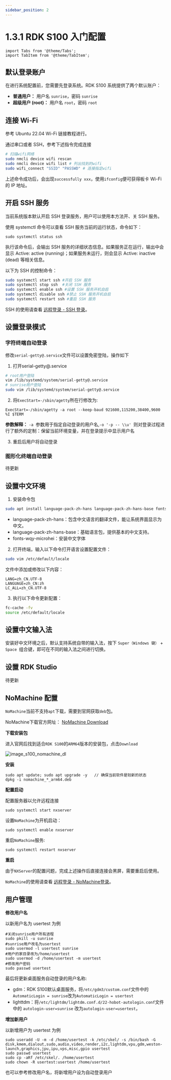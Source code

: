 ```yaml
---
sidebar_position: 2
---
```


# 1.3.1 RDK S100 入门配置

```mdx-code-block
import Tabs from '@theme/Tabs';
import TabItem from '@theme/TabItem';
```

## 默认登录账户

在进行系统配置前，您需要先登录系统。RDK S100 系统提供了两个默认账户：

- **普通用户：** 用户名 `sunrise`，密码 `sunrise`
- **超级用户 (root)：** 用户名 `root`，密码 `root`

## 连接 Wi-Fi

<Tabs groupId="rdk-type">
<TabItem value="desktop" label="Desktop">

参考 Ubuntu 22.04 Wi-Fi 链接教程进行。

</TabItem>

<TabItem value="server" label="Server">

通过串口或者 SSH，参考下述指令完成连接

```bash
# 扫描wifi⽹络
sudo nmcli device wifi rescan
sudo nmcli device wifi list # 列出找到的wifi
sudo wifi_connect "SSID" "PASSWD" # 连接指定wifi
```

上述命令成功后，会出现`successfully xxx`，使用`ifconfig`便可获得板卡 Wi-Fi 的 IP 地址。

</TabItem>
</Tabs>

## 开启 SSH 服务

当前系统版本默认开启 SSH 登录服务，用户可以使用本方法开、关 SSH 服务。

<Tabs groupId="rdk-type">
<TabItem value="desktop" label="Desktop">

</TabItem>

<TabItem value="server" label="Server">

使用 systemctl 命令可以查看 SSH 服务当前的运行状态，命令如下：

```
sudo systemctl status ssh
```

执行该命令后，会输出 SSH 服务的详细状态信息。如果服务正在运行，输出中会显示 Active: active (running)；如果服务未运行，则会显示 Active: inactive (dead) 等相关信息。

以下为 SSH 的控制命令：

```bash
sudo systemctl start ssh #开启 SSH 服务
sudo systemctl stop ssh  #关闭 SSH 服务
sudo systemctl enable ssh #设置 SSH 服务开机自启
sudo systemctl disable ssh #禁止 SSH 服务开机自启
sudo systemctl restart ssh #重启 SSH 服务

```

</TabItem>

</Tabs>

SSH 的使用请查看 [远程登录 - SSH 登录](../remote_login#ssh)。

## 设置登录模式

### 字符终端自动登录

修改`serial-getty@.service`文件可以设置免密登陆，操作如下

1. 打开serial-getty@.service

```bash
# root用户登陆
vim /lib/systemd/system/serial-getty@.service
# sunrise用户登陆
sudo vim /lib/systemd/system/serial-getty@.service
```

2.  将`ExecStart=-/sbin/agetty`所在行修改为:

```
ExecStart=-/sbin/agetty -a root --keep-baud 921600,115200,38400,9600 %I $TERM
```

**参数解释：** `-a `参数用于指定自动登录的用户名,`-o '-p -- \\u' `则对登录过程进行了额外的定制：保留当前环境变量，并在登录提示中显示用户名

3. 重启后用户将自动登录

### 图形化终端自动登录

待更新

## 设置中文环境

1. 安装命令包

```bash
sudo apt install language-pack-zh-hans language-pack-zh-hans-base fonts-wqy-microhei
```

- language-pack-zh-hans：包含中文语言的翻译文件，能让系统界面显示为中文。
- language-pack-zh-hans-base：基础语言包，提供基本的中文支持。
- fonts-wqy-microhei：安装中文字体

2. 打开终端，输入以下命令打开语言设置配置文件：

```bash
sudo vim /etc/default/locale
```

文件中添加或修改以下内容：

```text
LANG=zh_CN.UTF-8
LANGUAGE=zh_CN:zh
LC_ALL=zh_CN.UTF-8
```

3. 执行以下命令更新配置：

```bash
fc-cache -fv
source /etc/default/locale
```

## 设置中文输入法

安装好中文环境之后，默认支持系统自带的输入法，按下 `Super（Windows 键）` + `Space `组合键，即可在不同的输入法之间进行切换。

## 设置 RDK Studio

待更新

## NoMachine 配置

`NoMachine`当前不支持`apt`下载，需要到官网获取`deb`包。

NoMachine下载官方网址： [NoMachine Download](https://downloads.nomachine.com/download/?id=30&platform=linux&distro=arm)

**下载安装包**

进入官网后找到适合`RDK S100`的`ARM64`版本的安装包，点击`Download`

![image_s100_nomachine_dl](http://rdk-doc.oss-cn-beijing.aliyuncs.com/doc/img/01_Quick_start/image/configuration_wizard/image_s100_nomachine_dl.PNG)

**安装**

```shell
sudo apt update; sudo apt upgrade -y   // 确保当前软件是较新的状态
dpkg -i nomachine_*_arm64.deb
```

**配置启动**

配置服务器以允许远程连接

```shell
sudo systemctl start nxserver
```

设置`NoMachine`为开机启动：

```shell
sudo systemctl enable nxserver
```

重启`NoMachine`服务:

```shell
sudo systemctl restart nxserver
```

**重启**

由于`NXServer`的配置问题，完成上述操作后直接连接会黑屏，需要重启后使用。

`NoMachine`的使用请查看 [远程登录 - NoMachine登录](../remote_login#Nomachine登陆)。

## 用户管理

**修改用户名**

以新用户名为 usertest 为例

```shell
#关闭sunrise用户所有进程
sudo pkill -u sunrise
#sunrise用户改名为usertest
sudo usermod -l usertest sunrise
#用户的家目录改为/home/usertest
sudo usermod -d /home/usertest -m usertest
#修改用户密码
sudo passwd usertest
```

最后将更新桌面服务自动登录的用户名称:
  - gdm：RDK S100默认桌面服务，将`/etc/gdm3/custom.conf`文件中的`AutomaticLogin = sunrise`改为`AutomaticLogin = usertest`
  - lighttdm：将`/etc/lightdm/lightdm.conf.d/22-hobot-autologin.conf`文件中的 `autologin-user=sunrise` 改为`autologin-user=usertest`，

**增加新用户**

以新增用户为 usertest 为例

```shell
sudo useradd -U -m -d /home/usertest -k /etc/skel/ -s /bin/bash -G disk,kmem,dialout,sudo,audio,video,render,i2c,lightdm,vpu,gdm,weston-launch,graphics,jpu,ipu,vps,misc,gpio usertest
sudo passwd usertest
sudo cp -aRf /etc/skel/. /home/usertest
sudo chown -R usertest:usertest /home/usertest
```

也可以参考修改用户名，将新增用户设为自动登录用户
